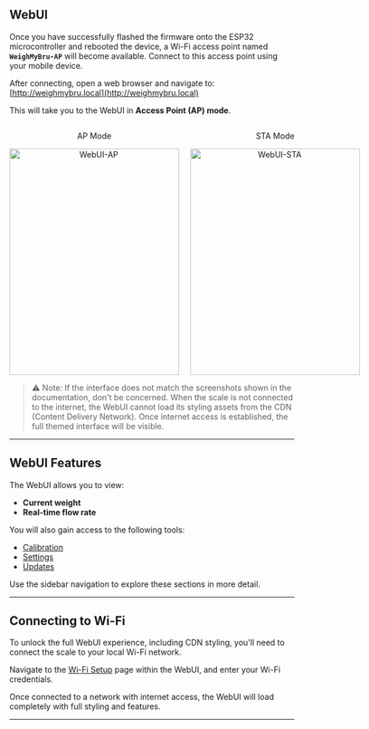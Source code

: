 ## WebUI

Once you have successfully flashed the firmware onto the ESP32 microcontroller and rebooted the device, a Wi-Fi access point named **`WeighMyBru-AP`** will become available. Connect to this access point using your mobile device.

After connecting, open a web browser and navigate to: [http://weighmybru.local](http://weighmybru.local)


This will take you to the WebUI in **Access Point (AP) mode**.

<div style="display: flex; gap: 20px;">
  <div style="text-align: center;">
    <p>AP Mode</p>
    <img src="media/webui/webui-ap.jpeg" alt="WebUI-AP" width="300" height="400">
  </div>
  <div style="text-align: center;">
    <p>STA Mode</p>
    <img src="media/webui/webui-sta.jpeg" alt="WebUI-STA" width="300" height="400">
  </div>
</div>

> ⚠️ Note: If the interface does not match the screenshots shown in the documentation, don't be concerned. When the scale is not connected to the internet, the WebUI cannot load its styling assets from the CDN (Content Delivery Network). Once internet access is established, the full themed interface will be visible.

---

## WebUI Features

The WebUI allows you to view:

- **Current weight**
- **Real-time flow rate**

You will also gain access to the following tools:

- [Calibration](/usage/calibration.md)
- [Settings](/usage/settings.md)
- [Updates](/advanced/ota.md)

Use the sidebar navigation to explore these sections in more detail.

---

## Connecting to Wi-Fi

To unlock the full WebUI experience, including CDN styling, you'll need to connect the scale to your local Wi-Fi network.

Navigate to the [Wi-Fi Setup](/integration/wifi.md) page within the WebUI, and enter your Wi-Fi credentials.

Once connected to a network with internet access, the WebUI will load completely with full styling and features.

---
